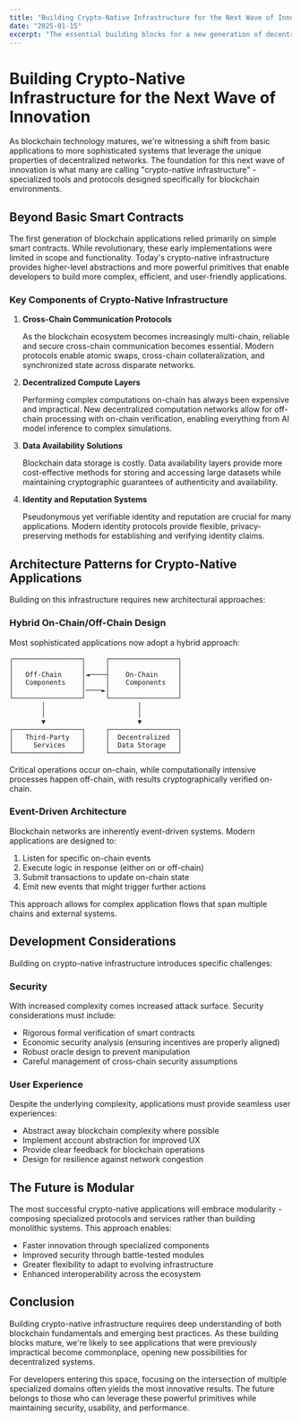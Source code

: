 ```yaml
---
title: "Building Crypto-Native Infrastructure for the Next Wave of Innovation"
date: "2025-01-15"
excerpt: "The essential building blocks for a new generation of decentralized applications"
---
```


# Building Crypto-Native Infrastructure for the Next Wave of Innovation

As blockchain technology matures, we're witnessing a shift from basic applications to more sophisticated systems that leverage the unique properties of decentralized networks. The foundation for this next wave of innovation is what many are calling "crypto-native infrastructure" - specialized tools and protocols designed specifically for blockchain environments.

## Beyond Basic Smart Contracts

The first generation of blockchain applications relied primarily on simple smart contracts. While revolutionary, these early implementations were limited in scope and functionality. Today's crypto-native infrastructure provides higher-level abstractions and more powerful primitives that enable developers to build more complex, efficient, and user-friendly applications.

### Key Components of Crypto-Native Infrastructure

1. **Cross-Chain Communication Protocols**
   
   As the blockchain ecosystem becomes increasingly multi-chain, reliable and secure cross-chain communication becomes essential. Modern protocols enable atomic swaps, cross-chain collateralization, and synchronized state across disparate networks.

2. **Decentralized Compute Layers**
   
   Performing complex computations on-chain has always been expensive and impractical. New decentralized computation networks allow for off-chain processing with on-chain verification, enabling everything from AI model inference to complex simulations.

3. **Data Availability Solutions**
   
   Blockchain data storage is costly. Data availability layers provide more cost-effective methods for storing and accessing large datasets while maintaining cryptographic guarantees of authenticity and availability.

4. **Identity and Reputation Systems**
   
   Pseudonymous yet verifiable identity and reputation are crucial for many applications. Modern identity protocols provide flexible, privacy-preserving methods for establishing and verifying identity claims.

## Architecture Patterns for Crypto-Native Applications

Building on this infrastructure requires new architectural approaches:

### Hybrid On-Chain/Off-Chain Design

Most sophisticated applications now adopt a hybrid approach:

```
┌─────────────────┐     ┌─────────────────┐
│                 │     │                 │
│   Off-Chain     │◄────┤    On-Chain     │
│   Components    │     │    Components   │
│                 │────►│                 │
└─────────────────┘     └─────────────────┘
        │                       │
        │                       │
        ▼                       ▼
┌─────────────────┐     ┌─────────────────┐
│   Third-Party   │     │  Decentralized  │
│     Services    │     │  Data Storage   │
└─────────────────┘     └─────────────────┘
```

Critical operations occur on-chain, while computationally intensive processes happen off-chain, with results cryptographically verified on-chain.

### Event-Driven Architecture

Blockchain networks are inherently event-driven systems. Modern applications are designed to:

1. Listen for specific on-chain events
2. Execute logic in response (either on or off-chain)
3. Submit transactions to update on-chain state
4. Emit new events that might trigger further actions

This approach allows for complex application flows that span multiple chains and external systems.

## Development Considerations

Building on crypto-native infrastructure introduces specific challenges:

### Security

With increased complexity comes increased attack surface. Security considerations must include:

- Rigorous formal verification of smart contracts
- Economic security analysis (ensuring incentives are properly aligned)
- Robust oracle design to prevent manipulation
- Careful management of cross-chain security assumptions

### User Experience

Despite the underlying complexity, applications must provide seamless user experiences:

- Abstract away blockchain complexity where possible
- Implement account abstraction for improved UX
- Provide clear feedback for blockchain operations
- Design for resilience against network congestion

## The Future is Modular

The most successful crypto-native applications will embrace modularity - composing specialized protocols and services rather than building monolithic systems. This approach enables:

- Faster innovation through specialized components
- Improved security through battle-tested modules
- Greater flexibility to adapt to evolving infrastructure
- Enhanced interoperability across the ecosystem

## Conclusion

Building crypto-native infrastructure requires deep understanding of both blockchain fundamentals and emerging best practices. As these building blocks mature, we're likely to see applications that were previously impractical become commonplace, opening new possibilities for decentralized systems.

For developers entering this space, focusing on the intersection of multiple specialized domains often yields the most innovative results. The future belongs to those who can leverage these powerful primitives while maintaining security, usability, and performance.